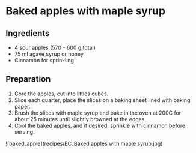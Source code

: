 # Baked apples with maple syrup

## Ingredients 
- 4 sour apples (570 - 600 g total)
- 75 ml agave syrup or honey
- Cinnamon for sprinkling

## Preparation
1. Core the apples, cut into littles cubes.
2. Slice each quarter, place the slices on a baking sheet lined with baking paper.
3. Brush the slices with maple syrup and bake in the oven at 200C for about 25 minutes until slightly browned at the edges.
4. Cool the baked apples, and if desired, sprinkle with cinnamon before serving.

![baked_apple](recipes/EC_Baked apples with maple syrup.jpg)
